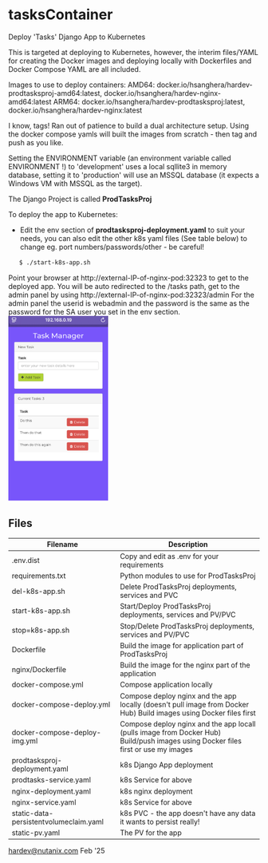 # tasksContainer
Deploy 'Tasks' Django App to Kubernetes

This is targeted at deploying to Kubernetes, however, the interim files/YAML for creating the Docker images and deploying locally with Dockerfiles and Docker Compose YAML are all included.

Images to use to deploy containers:
AMD64: docker.io/hsanghera/hardev-prodtasksproj-amd64:latest, docker.io/hsanghera/hardev-nginx-amd64:latest
ARM64: docker.io/hsanghera/hardev-prodtasksproj:latest, docker.io/hsanghera/hardev-nginx:latest

I know, tags!  Ran out of patience to build a dual architecture setup.  Using the docker compose yamls will built the images from scratch - then tag and push as you like.

Setting the ENVIRONMENT variable (an environment variable called ENVIRONMENT !) to 'development' uses a local sqllite3 in memory database, setting it to 'production' will use an MSSQL database (it expects a Windows VM with MSSQL as the target).

The Django Project is called __ProdTasksProj__

To deploy the app to Kubernetes:
- Edit the env section of __prodtasksproj-deployment.yaml__ to suit your needs, you can also edit the other k8s yaml files (See table below) to change eg. port numbers/passwords/other - be careful!
```sh
   $ ./start-k8s-app.sh
```
   Point your browser at http://external-IP-of-nginx-pod:32323 to get to the deployed app.  You will be auto redirected to the /tasks path, get to the admin panel by using http://external-IP-of-nginx-pod:32323/admin
   For the admin panel the userid is webadmin and the password is the same as the password for the SA user you set in the env section.
   <img src="tasks-iphone.jpg" 
     width="200" 
     height="auto" />
## Files

| Filename | Description | 
| -------- | ----------- |
| .env.dist |                      Copy and edit as .env for your requirements |
| requirements.txt |               Python modules to use for ProdTasksProj |
| del-k8s-app.sh  |                Delete ProdTasksProj deployments, services and PVC |
| start-k8s-app.sh |               Start/Deploy ProdTasksProj deployments, services and PV/PVC |
| stop=k8s-app.sh |                Stop/Delete ProdTasksProj deployments, services and PV/PVC |
| Dockerfile  |                    Build the image for application part of ProdTasksProj |
| nginx/Dockerfile |               Build the image for the nginx part of the application |
| docker-compose.yml |             Compose application locally |
| docker-compose-deploy.yml |      Compose deploy nginx and the app locally (doesn't pull image from Docker Hub)  Build images using Docker files first |
| docker-compose-deploy-img.yml |  Compose deploy nginx and the app locall (pulls image from Docker Hub) Build/push images using Docker files first or use my  images |
| prodtasksproj-deployment.yaml |  k8s Django App deployment |
| prodtasks-service.yaml |         k8s Service for above |
| nginx-deployment.yaml  |         k8s nginx deployment |
| nginx-service.yaml     |         k8s Service for above |
| static-data-persistentvolumeclaim.yaml | k8s PVC - the app doesn't have any data it wants to persist really! |
| static-pv.yaml | The PV for the app |

hardev@nutanix.com Feb '25
